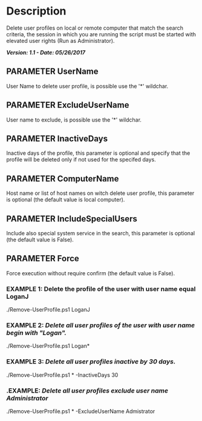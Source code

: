 # Description
Delete user profiles on local or remote computer that match the search criteria, the session in which you are running the script must be started with elevated user rights (Run as Administrator).

***Version: 1.1 - Date: 05/26/2017***
## PARAMETER UserName
User Name to delete user profile, is possible use the '*' wildchar.
## PARAMETER ExcludeUserName
User name to exclude, is possible use the '*' wildchar.
## PARAMETER InactiveDays
Inactive days of the profile, this parameter is optional and specify that the profile will be deleted only if not used for the specifed days.
## PARAMETER ComputerName
Host name or list of host names on witch delete user profile, this parameter is optional (the default value is local computer).
## PARAMETER IncludeSpecialUsers
Include also special system service in the search, this parameter is optional (the default value is False).
## PARAMETER Force
Force execution without require confirm (the default value is False).
### EXAMPLE 1: Delete the profile of the user with user name equal LoganJ
./Remove-UserProfile.ps1 LoganJ
### EXAMPLE 2: *Delete all user profiles of the user with user name begin with "Logan".*
./Remove-UserProfile.ps1 Logan*
### EXAMPLE 3: *Delete all user profiles inactive by 30 days.*
./Remove-UserProfile.ps1 * -InactiveDays 30
### .EXAMPLE: *Delete all user profiles exclude user name Administrator*
./Remove-UserProfile.ps1 * -ExcludeUserName Admistrator
